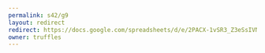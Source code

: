 ```yaml
---
permalink: s42/g9
layout: redirect
redirect: https://docs.google.com/spreadsheets/d/e/2PACX-1vSR3_Z3eSsIVNN8huxMb1_pN6DheAUlQifSTcElektZx4qCaRQyrhfedYxP4TNCxH3WwIRtwvMWd1dh/pubhtml
owner: truffles
---
```

